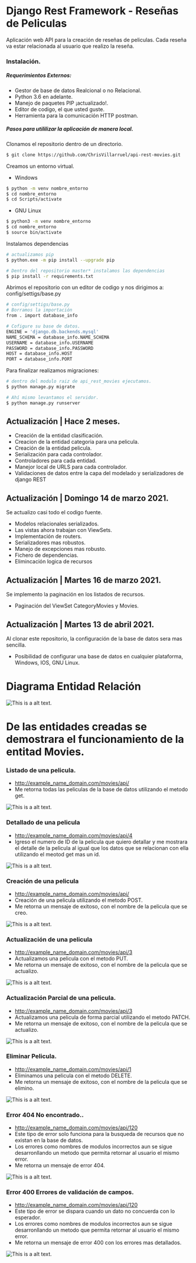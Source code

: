 # Django Rest Framework - Reseñas de Peliculas

Aplicación web API para la creación de reseñas de peliculas. Cada reseña va estar relacionada al usuario que realizo la reseña.

### Instalación.

##### Requerimientos Externos:
- Gestor de base de datos Realcional o no Relacional.
- Python 3.6 en adelante.
- Manejo de paquetes PIP ¡actualizado!.
- Editor de codigo, el que usted guste.
- Herramienta para la comunicación HTTP postman.

##### Pasos para utililizar la aplicación de manera local.

Clonamos el repositorio dentro de un directorio.
```sh
$ git clone https://github.com/ChrisVillarruel/api-rest-movies.git
```

Creamos un entorno virtual.
- Windows 
```sh
$ python -m venv nombre_entorno
$ cd nombre_entorno
$ cd Scripts/activate
```
- GNU Linux
```sh
$ python3 -m venv nombre_entorno
$ cd nombre_entorno
$ source bin/activate
```

Instalamos dependencias

```sh
# actualizamos pip
$ python.exe -m pip install --upgrade pip

# Dentro del repositorio master* instalamos las dependencias
$ pip install -r requirements.txt
```

Abrimos el repositorio con un editor de codigo y nos dirigimos a: config/settigs/base.py

```sh
# config/settigs/base.py
# Borramos la importación
from . import database_info

# Cofigure su base de datos.
ENGINE = 'django.db.backends.mysql'
NAME_SCHEMA = database_info.NAME_SCHEMA
USERNAME = database_info.USERNAME
PASSWORD = database_info.PASSWORD
HOST = database_info.HOST
PORT = database_info.PORT
```

Para finalizar realizamos migraciones:
```sh
# dentro del modulo raiz de api_rest_movies ejecutamos.
$ python manage.py migrate

# Ahí mismo levantamos el servidor.
$ python manage.py runserver
```



## Actualización | Hace 2 meses.

- Creación de la entidad clasificación.
- Creacion de la entidad categoria para una pelicula.
- Creación de la entidad pelicula.
- Serialización para cada controlador.
- Controladores para cada entidad.
- Manejor local de URLS para cada controlador.
- Validaciones de datos entre la capa del modelado y serializadores de django REST

## Actualización | Domingo 14 de marzo 2021.

Se actualizo casi todo el codigo fuente.

- Modelos relacionales serializados. 
- Las vistas ahora trabajan con ViewSets.
- Implementación de routers.
- Serializadores mas robustos.
- Manejo de excepciones mas robusto.
- Fichero de dependencias.
- Elimincación logica de recursos

## Actualización | Martes 16 de marzo 2021.

Se implemento la paginación en los listados de recursos.

- Paginación del ViewSet CategoryMovies y Movies.


## Actualización | Martes 13 de abril 2021.

Al clonar este repositorio, la configuración de la base de datos sera mas sencilla.

- Posibilidad de configurar una base de datos en cualquier plataforma, Windows, IOS, GNU Linux.




# Diagrama Entidad Relación 

![This is a alt text.](/images_github/mer.png "This is a sample image.")


# De las entidades creadas se demostrara el funcionamiento de la entitad Movies.
### Listado de una pelicula.
- http://example_name_domain.com/movies/api/
- Me retorna todas las peliculas de la base de datos utilizando el metodo get.  

![This is a alt text.](/images_github/list_movies.png "This is a sample image.")

### Detallado de una pelicula
- http://example_name_domain.com/movies/api/4
- Igreso el numero de ID de la pelicula que quiero detallar y me mostrara el detalle de la pelicula al igual que los datos que se relacionan con ella utilizando el meotod get mas un id.

![This is a alt text.](/images_github/detail_movie.png "This is a sample image.")

### Creación de una pelicula
- http://example_name_domain.com/movies/api/
- Creación de una pelicula utilizando el metodo POST.
- Me retorna un mensaje de exitoso, con el nombre de la pelicula que se creo.

![This is a alt text.](/images_github/post_movie.png "This is a sample image.")

### Actualización de una pelicula
- http://example_name_domain.com/movies/api/3
- Actualizamos una pelicula con el metodo PUT.
- Me retorna un mensaje de exitoso, con el nombre de la pelicula que se actualizo.

![This is a alt text.](/images_github/put_movie.png "This is a sample image.")

### Actualización Parcial de una pelicula.
- http://example_name_domain.com/movies/api/3
- Actualizamos una pelicula de forma parcial utilizando el metodo PATCH.
- Me retorna un mensaje de exitoso, con el nombre de la pelicula que se actualizo.

![This is a alt text.](/images_github/patch_movie.png "This is a sample image.")

### Eliminar Pelicula.
- http://example_name_domain.com/movies/api/1
- Eliminamos una pelicula con el metodo DELETE.
- Me retorna un mensaje de exitoso, con el nombre de la pelicula que se elimino.

![This is a alt text.](/images_github/delete_movie.png "This is a sample image.")

### Error 404 No encontrado..
- http://example_name_domain.com/movies/api/120
- Este tipo de error solo funciona para la busqueda de recursos que no existan en la base de datos.
- Los errores como nombres de modulos incorrectos aun se sigue desarronllando un metodo que permita retornar al usuario el mismo error.
- Me retorna un mensaje de error 404.

![This is a alt text.](/images_github/error_not_found.png "This is a sample image.")

### Error 400 Errores de validación de campos.
- http://example_name_domain.com/movies/api/120
- Este tipo de error se dispara cuando un dato no concuerda con lo esperador.
- Los errores como nombres de modulos incorrectos aun se sigue desarronllando un metodo que permita retornar al usuario el mismo error.
- Me retorna un mensaje de error 400 con los errores mas detallados.

![This is a alt text.](/images_github/error_validations.png "This is a sample image.")


